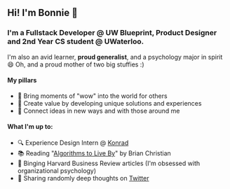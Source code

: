 
## Hi! I'm Bonnie 👋

### I'm a Fullstack Developer @ UW Blueprint, Product Designer and 2nd Year CS student @ UWaterloo. 
I'm also an avid learner, **proud generalist**, and a psychology major in spirit 😄 Oh, and a proud mother of two big stuffies :)

#### My pillars
- 🤩 Bring moments of "wow" into the world for others 
- 💫 Create value by developing unique solutions and experiences
- 🔗 Connect ideas in new ways and with those around me 

#### What I'm up to:
- 🔍 Experience Design Intern @ [Konrad](https://www.konrad.com)
- 📚 Reading "[Algorithms to Live By](https://www.google.com/search?q=algorithms+to+live+by&oq=algorithms+to+live+by+&aqs=chrome..69i57j35i39j0l8.6695j0j7&sourceid=chrome&ie=UTF-8)" by Brian Christian
- 📃 Binging Harvard Business Review articles (I'm obsessed with organizational psychology)
- 📢 Sharing randomly deep thoughts on [Twitter](https://twitter.com/bobawithbonnie)

<!--
**bonnie-chin/bonnie-chin** is a ✨ _special_ ✨ repository because its `README.md` (this file) appears on your GitHub profile.

Here are some ideas to get you started:

- 🔭 I’m currently working on ...
- 🌱 I’m currently learning ...
- 👯 I’m looking to collaborate on ...
- 🤔 I’m looking for help with ...
- 💬 Ask me about ...
- 📫 How to reach me: ...
- 😄 Pronouns: ...
- ⚡ Fun fact: ...
-->
